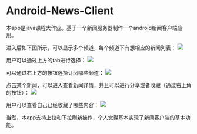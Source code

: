 # Android-News-Client
本app是java课程大作业。基于一个新闻服务器制作一个android新闻客户端应用。

进入后如下图所示，可以显示多个频道，每个频道下有想相应的新闻列表：
<img src = "./imgs/1.png"/>

用户可以通过上方的tab进行选择：
<img src = "./imgs/2.png"/>

可以通过右上方的按钮选择订阅哪些频道：
<img src = "./imgs/3.png"/>

点击某个新闻，可以进入查看新闻详情，并且可以进行分享或者收藏（通过右上角的按钮）：
<img src = "./imgs/4.png"/>

用户可以查看自己已经收藏了哪些内容：
<img src = "./imgs/5.png"/>

当然，本app支持上拉和下拉刷新操作，个人觉得基本实现了新闻客户端的基本功能。
